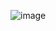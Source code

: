![image](https://user-images.githubusercontent.com/75883328/232044464-c3bffb2b-2d0f-4602-8c10-07592c7ef378.png)
